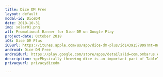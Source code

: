 ```yaml
---
title: Dice DM Free
layout: default
modal-id: DiceDM
date: 2018-10-31
img: solar01.png
alt: Promotional Banner for Dice DM on Google Play
project-date: October 2018
iOS: Dice DM Plus
iOSurl: https://itunes.apple.com/us/app/dice-dm-plus/id1439157899?mt=8&ign-mpt=uo%3D4
android: Dice DM Free
androidurl: https://play.google.com/store/apps/details?id=com.ombarus.dicedmfree
description: <p>Physically throwing dice is an important part of TableTop gaming but sometimes it's just cumbersome (I'm looking at you Shadowrun and your 12 dices spellcasting pool !)</p><p>I found the offerings on the Play Store a bit lacking so I made this app to be as lightweight as possible while allowing any kind of random number generation. Something with a clean, simple UI yet with a bunch of features (re-rolls, sums, explosion, dropping dices, presets, etc.)</p><p>It's free and available for <a href="https://play.google.com/store/apps/details?id=com.ombarus.dicedmfree">Android</a> & <a href="https://itunes.apple.com/us/app/dice-dm-plus/id1439157899?mt=8&ign-mpt=uo%3D4">iOS</a>. Please check it out !</p>
privacyurl: privacydicedm

---
```

